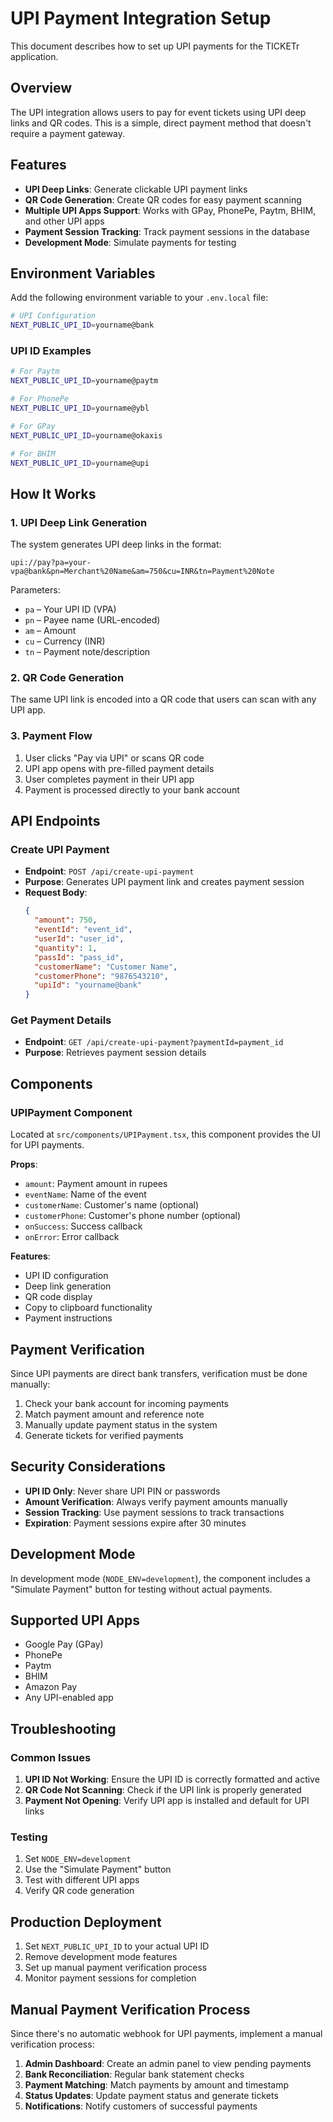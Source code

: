 # UPI Payment Integration Setup

This document describes how to set up UPI payments for the TICKETr application.

## Overview

The UPI integration allows users to pay for event tickets using UPI deep links and QR codes. This is a simple, direct payment method that doesn't require a payment gateway.

## Features

- **UPI Deep Links**: Generate clickable UPI payment links
- **QR Code Generation**: Create QR codes for easy payment scanning
- **Multiple UPI Apps Support**: Works with GPay, PhonePe, Paytm, BHIM, and other UPI apps
- **Payment Session Tracking**: Track payment sessions in the database
- **Development Mode**: Simulate payments for testing

## Environment Variables

Add the following environment variable to your `.env.local` file:

```bash
# UPI Configuration
NEXT_PUBLIC_UPI_ID=yourname@bank
```

### UPI ID Examples

```bash
# For Paytm
NEXT_PUBLIC_UPI_ID=yourname@paytm

# For PhonePe
NEXT_PUBLIC_UPI_ID=yourname@ybl

# For GPay
NEXT_PUBLIC_UPI_ID=yourname@okaxis

# For BHIM
NEXT_PUBLIC_UPI_ID=yourname@upi
```

## How It Works

### 1. UPI Deep Link Generation

The system generates UPI deep links in the format:
```
upi://pay?pa=your-vpa@bank&pn=Merchant%20Name&am=750&cu=INR&tn=Payment%20Note
```

Parameters:
- `pa` – Your UPI ID (VPA)
- `pn` – Payee name (URL-encoded)
- `am` – Amount
- `cu` – Currency (INR)
- `tn` – Payment note/description

### 2. QR Code Generation

The same UPI link is encoded into a QR code that users can scan with any UPI app.

### 3. Payment Flow

1. User clicks "Pay via UPI" or scans QR code
2. UPI app opens with pre-filled payment details
3. User completes payment in their UPI app
4. Payment is processed directly to your bank account

## API Endpoints

### Create UPI Payment
- **Endpoint**: `POST /api/create-upi-payment`
- **Purpose**: Generates UPI payment link and creates payment session
- **Request Body**:
  ```json
  {
    "amount": 750,
    "eventId": "event_id",
    "userId": "user_id",
    "quantity": 1,
    "passId": "pass_id",
    "customerName": "Customer Name",
    "customerPhone": "9876543210",
    "upiId": "yourname@bank"
  }
  ```

### Get Payment Details
- **Endpoint**: `GET /api/create-upi-payment?paymentId=payment_id`
- **Purpose**: Retrieves payment session details

## Components

### UPIPayment Component

Located at `src/components/UPIPayment.tsx`, this component provides the UI for UPI payments.

**Props**:
- `amount`: Payment amount in rupees
- `eventName`: Name of the event
- `customerName`: Customer's name (optional)
- `customerPhone`: Customer's phone number (optional)
- `onSuccess`: Success callback
- `onError`: Error callback

**Features**:
- UPI ID configuration
- Deep link generation
- QR code display
- Copy to clipboard functionality
- Payment instructions

## Payment Verification

Since UPI payments are direct bank transfers, verification must be done manually:

1. Check your bank account for incoming payments
2. Match payment amount and reference note
3. Manually update payment status in the system
4. Generate tickets for verified payments

## Security Considerations

- **UPI ID Only**: Never share UPI PIN or passwords
- **Amount Verification**: Always verify payment amounts manually
- **Session Tracking**: Use payment sessions to track transactions
- **Expiration**: Payment sessions expire after 30 minutes

## Development Mode

In development mode (`NODE_ENV=development`), the component includes a "Simulate Payment" button for testing without actual payments.

## Supported UPI Apps

- Google Pay (GPay)
- PhonePe
- Paytm
- BHIM
- Amazon Pay
- Any UPI-enabled app

## Troubleshooting

### Common Issues

1. **UPI ID Not Working**: Ensure the UPI ID is correctly formatted and active
2. **QR Code Not Scanning**: Check if the UPI link is properly generated
3. **Payment Not Opening**: Verify UPI app is installed and default for UPI links

### Testing

1. Set `NODE_ENV=development`
2. Use the "Simulate Payment" button
3. Test with different UPI apps
4. Verify QR code generation

## Production Deployment

1. Set `NEXT_PUBLIC_UPI_ID` to your actual UPI ID
2. Remove development mode features
3. Set up manual payment verification process
4. Monitor payment sessions for completion

## Manual Payment Verification Process

Since there's no automatic webhook for UPI payments, implement a manual verification process:

1. **Admin Dashboard**: Create an admin panel to view pending payments
2. **Bank Reconciliation**: Regular bank statement checks
3. **Payment Matching**: Match payments by amount and timestamp
4. **Status Updates**: Update payment status and generate tickets
5. **Notifications**: Notify customers of successful payments
